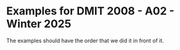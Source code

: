 # Examples for DMIT 2008 - A02 - Winter 2025

The examples should have the order that we did it in front of it.
